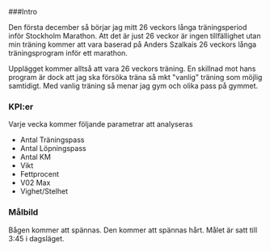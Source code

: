 ###Intro

Den första december så börjar jag mitt 26 veckors långa träningsperiod inför Stockholm Marathon. Att det är just 26 veckor är ingen tillfällighet utan min träning kommer att vara baserad på Anders Szalkais 26 veckors långa träningsprogram inför ett marathon. 

Upplägget kommer alltså att vara 26 veckors träning. En skillnad mot hans program är dock att jag ska försöka träna så mkt "vanlig" träning som möjlig samtidigt. Med vanlig träning så menar jag gym och olika pass på gymmet. 

### KPI:er

Varje vecka kommer följande parametrar att analyseras
* Antal Träningspass
* Antal Löpningspass
* Antal KM
* Vikt
* Fettprocent
* V02 Max
* Vighet/Stelhet

### Målbild
Bågen kommer att spännas. Den kommer att spännas hårt. Målet är satt till 3:45 i dagsläget. 
